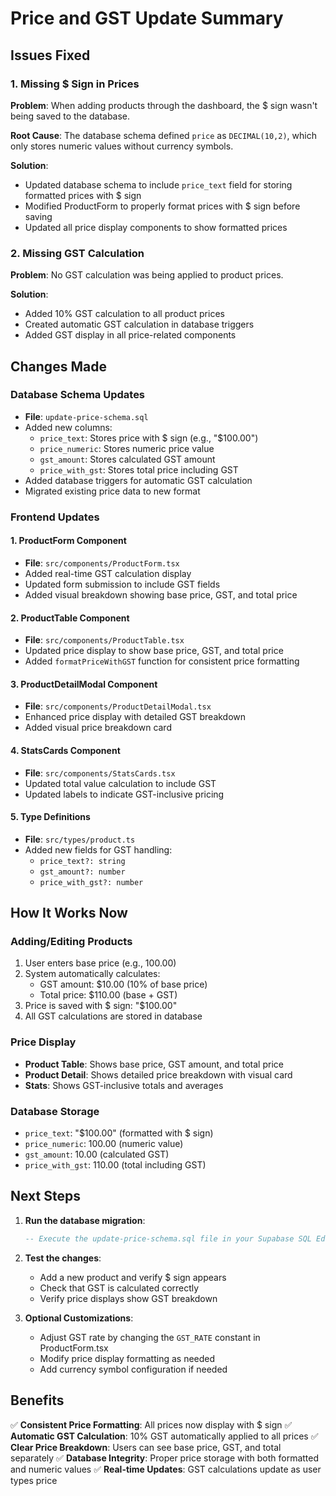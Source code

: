 # Price and GST Update Summary

## Issues Fixed

### 1. Missing $ Sign in Prices
**Problem**: When adding products through the dashboard, the $ sign wasn't being saved to the database.

**Root Cause**: The database schema defined `price` as `DECIMAL(10,2)`, which only stores numeric values without currency symbols.

**Solution**: 
- Updated database schema to include `price_text` field for storing formatted prices with $ sign
- Modified ProductForm to properly format prices with $ sign before saving
- Updated all price display components to show formatted prices

### 2. Missing GST Calculation
**Problem**: No GST calculation was being applied to product prices.

**Solution**: 
- Added 10% GST calculation to all product prices
- Created automatic GST calculation in database triggers
- Added GST display in all price-related components

## Changes Made

### Database Schema Updates
- **File**: `update-price-schema.sql`
- Added new columns:
  - `price_text`: Stores price with $ sign (e.g., "$100.00")
  - `price_numeric`: Stores numeric price value
  - `gst_amount`: Stores calculated GST amount
  - `price_with_gst`: Stores total price including GST
- Added database triggers for automatic GST calculation
- Migrated existing price data to new format

### Frontend Updates

#### 1. ProductForm Component
- **File**: `src/components/ProductForm.tsx`
- Added real-time GST calculation display
- Updated form submission to include GST fields
- Added visual breakdown showing base price, GST, and total price

#### 2. ProductTable Component
- **File**: `src/components/ProductTable.tsx`
- Updated price display to show base price, GST, and total price
- Added `formatPriceWithGST` function for consistent price formatting

#### 3. ProductDetailModal Component
- **File**: `src/components/ProductDetailModal.tsx`
- Enhanced price display with detailed GST breakdown
- Added visual price breakdown card

#### 4. StatsCards Component
- **File**: `src/components/StatsCards.tsx`
- Updated total value calculation to include GST
- Updated labels to indicate GST-inclusive pricing

#### 5. Type Definitions
- **File**: `src/types/product.ts`
- Added new fields for GST handling:
  - `price_text?: string`
  - `gst_amount?: number`
  - `price_with_gst?: number`

## How It Works Now

### Adding/Editing Products
1. User enters base price (e.g., 100.00)
2. System automatically calculates:
   - GST amount: $10.00 (10% of base price)
   - Total price: $110.00 (base + GST)
3. Price is saved with $ sign: "$100.00"
4. All GST calculations are stored in database

### Price Display
- **Product Table**: Shows base price, GST amount, and total price
- **Product Detail**: Shows detailed price breakdown with visual card
- **Stats**: Shows GST-inclusive totals and averages

### Database Storage
- `price_text`: "$100.00" (formatted with $ sign)
- `price_numeric`: 100.00 (numeric value)
- `gst_amount`: 10.00 (calculated GST)
- `price_with_gst`: 110.00 (total including GST)

## Next Steps

1. **Run the database migration**:
   ```sql
   -- Execute the update-price-schema.sql file in your Supabase SQL Editor
   ```

2. **Test the changes**:
   - Add a new product and verify $ sign appears
   - Check that GST is calculated correctly
   - Verify price displays show GST breakdown

3. **Optional Customizations**:
   - Adjust GST rate by changing the `GST_RATE` constant in ProductForm.tsx
   - Modify price display formatting as needed
   - Add currency symbol configuration if needed

## Benefits

✅ **Consistent Price Formatting**: All prices now display with $ sign
✅ **Automatic GST Calculation**: 10% GST automatically applied to all prices
✅ **Clear Price Breakdown**: Users can see base price, GST, and total separately
✅ **Database Integrity**: Proper price storage with both formatted and numeric values
✅ **Real-time Updates**: GST calculations update as user types price
